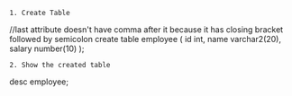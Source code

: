 `1. Create Table`

//last attribute doesn't have comma after it because it has closing bracket followed by semicolon
create table employee
(
id int,
name varchar2(20),
salary number(10)
);

`2. Show the created table`

desc employee;
